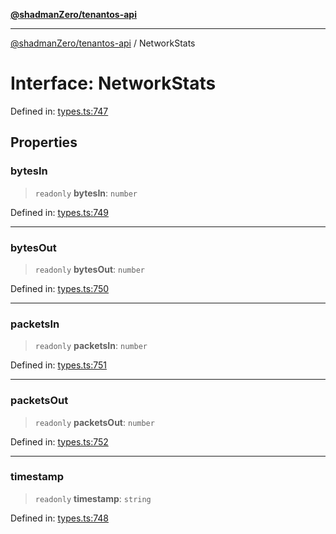 [**@shadmanZero/tenantos-api**](../README.md)

***

[@shadmanZero/tenantos-api](../globals.md) / NetworkStats

# Interface: NetworkStats

Defined in: [types.ts:747](https://github.com/shadmanZero/tenantos-api/blob/507575e6d82ab5e3b8a10f708778a3645f250cd6/src/types.ts#L747)

## Properties

### bytesIn

> `readonly` **bytesIn**: `number`

Defined in: [types.ts:749](https://github.com/shadmanZero/tenantos-api/blob/507575e6d82ab5e3b8a10f708778a3645f250cd6/src/types.ts#L749)

***

### bytesOut

> `readonly` **bytesOut**: `number`

Defined in: [types.ts:750](https://github.com/shadmanZero/tenantos-api/blob/507575e6d82ab5e3b8a10f708778a3645f250cd6/src/types.ts#L750)

***

### packetsIn

> `readonly` **packetsIn**: `number`

Defined in: [types.ts:751](https://github.com/shadmanZero/tenantos-api/blob/507575e6d82ab5e3b8a10f708778a3645f250cd6/src/types.ts#L751)

***

### packetsOut

> `readonly` **packetsOut**: `number`

Defined in: [types.ts:752](https://github.com/shadmanZero/tenantos-api/blob/507575e6d82ab5e3b8a10f708778a3645f250cd6/src/types.ts#L752)

***

### timestamp

> `readonly` **timestamp**: `string`

Defined in: [types.ts:748](https://github.com/shadmanZero/tenantos-api/blob/507575e6d82ab5e3b8a10f708778a3645f250cd6/src/types.ts#L748)
